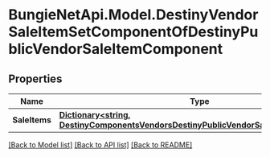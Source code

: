 # BungieNetApi.Model.DestinyVendorSaleItemSetComponentOfDestinyPublicVendorSaleItemComponent
## Properties

Name | Type | Description | Notes
------------ | ------------- | ------------- | -------------
**SaleItems** | [**Dictionary&lt;string, DestinyComponentsVendorsDestinyPublicVendorSaleItemComponent&gt;**](DestinyComponentsVendorsDestinyPublicVendorSaleItemComponent.md) |  | [optional] 

[[Back to Model list]](../README.md#documentation-for-models) [[Back to API list]](../README.md#documentation-for-api-endpoints) [[Back to README]](../README.md)

